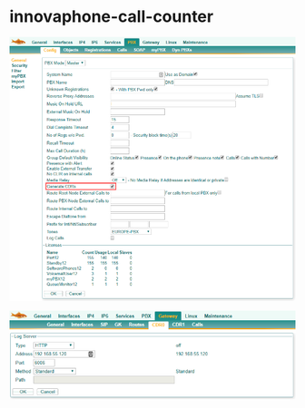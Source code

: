 # innovaphone-call-counter

![Generate CDRs](docs/innovaphone_config_1.png?raw=true "Generate CDRs")

![Set backend address](docs/innovaphone_config_2.png?raw=true "Set backend address")
